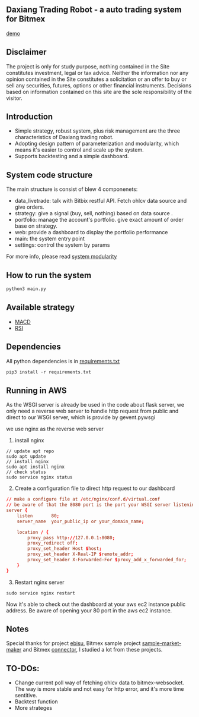 ## Daxiang Trading Robot - a auto trading system for Bitmex   
[demo](http://52.78.117.239/)

## Disclaimer    
The project is only for study purpose, nothing contained in the Site constitutes investment, legal or tax advice. Neither the information nor any opinion contained in the Site constitutes a solicitation or an offer to buy or sell any securities, futures, options or other financial instruments. Decisions based on information contained on this site are the sole responsibility of the visitor.

## Introduction    
- Simple strategy, robust system, plus risk management are the three characteristics of Daxiang trading robot.      
- Adopting design pattern of parameterization and modularity, which means it's easier to control and scale up the system.      
- Supports backtesting and a simple dashboard.   

## System code structure
The main structure is consist of blew 4 componenets:  
- data_livetrade: talk with Bitbix restful API. Fetch ohlcv data source and give orders. 
- strategy: give a signal (buy, sell, nothing) based on data source .
- portfolio: manage the account's portfolio. give exact amount of order base on strategy.
- web: provide a dashboard to display the portfolio performance
- main: the system entry point
- settings: control the system by params     

For more info, please read [system modularity](https://github.com/tw7613781/daxiang_trade/wiki/system-modularity)

## How to run the system  

```python
python3 main.py
```

## Available strategy
- [MACD](https://github.com/tw7613781/daxiang_trade/blob/master/strategy.py)   
- [RSI](https://github.com/tw7613781/daxiang_trade/blob/master/strategy.py)

## Dependencies
All python dependencies is in [requirements.txt](https://github.com/tw7613781/daxiang_trade/blob/master/requirements.txt)
```python
pip3 install -r requirements.txt
```

## Running in AWS
As the WSGI server is already be used in the code about flask server, we only need a reverse web server to handle http request from public and direct to our WSGI server, which is provide by gevent.pywsgi   

we use nginx as the reverse web server

1. install nginx 
```shell
// update apt repo
sudo apt update
// install nginx
sudo apt install nginx
// check status
sudo service nginx status
```

2. Create a configuration file to direct http request to our dashboard
```conf
// make a configure file at /etc/nginx/conf.d/virtual.conf
// be aware of that the 8080 port is the port your WSGI server listening to
server {
    listen       80;
    server_name  your_public_ip or your_domain_name;

    location / {
        proxy_pass http://127.0.0.1:8080;
        proxy_redirect off;
        proxy_set_header Host $host;
        proxy_set_header X-Real-IP $remote_addr;
        proxy_set_header X-Forwarded-For $proxy_add_x_forwarded_for;
    }
}
```

3. Restart nginx server
```shell
sudo service nginx restart
```

Now it's able to check out the dashboard at your aws ec2 instance public address. Be aware of opening your 80 port in the aws ec2 instance.

## Notes   
Special thanks for project [ebisu](https://github.com/noda-sin/ebisu), Bitmex sample project [sample-market-maker](https://github.com/BitMEX/sample-market-maker) and Bitmex [connector](https://github.com/BitMEX/api-connectors), I studied a lot from these projects.

## TO-DOs:
- Change current poll way of fetching ohlcv data to bitmex-websocket. The way is more stable and not easy for http error, and it's more time sentitive.
- Backtest function
- More strateges